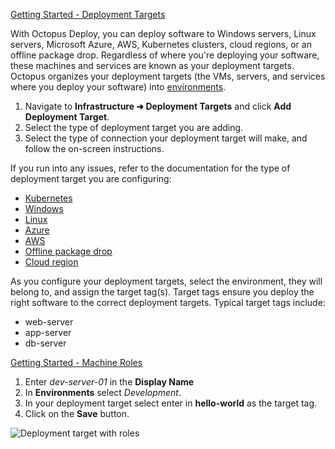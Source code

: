 [Getting Started - Deployment Targets](https://www.youtube.com/watch?v=CBws8yDaN4w)

With Octopus Deploy, you can deploy software to Windows servers, Linux servers, Microsoft Azure, AWS, Kubernetes clusters, cloud regions, or an offline package drop. Regardless of where you're deploying your software, these machines and services are known as your deployment targets.  Octopus organizes your deployment targets (the VMs, servers, and services where you deploy your software) into [environments](/docs/infrastructure/environments). 

1. Navigate to **Infrastructure ➜ Deployment Targets** and click **Add Deployment Target**.
1. Select the type of deployment target you are adding.
1. Select the type of connection your deployment target will make, and follow the on-screen instructions.

If you run into any issues, refer to the documentation for the type of deployment target you are configuring:

- [Kubernetes](/docs/kubernetes/targets)
- [Windows](/docs/infrastructure/deployment-targets/tentacle/windows)
- [Linux](/docs/infrastructure/deployment-targets/linux)
- [Azure](/docs/infrastructure/deployment-targets/azure)
- [AWS](/docs/infrastructure/deployment-targets/amazon-ecs-cluster-target)
- [Offline package drop](/docs/infrastructure/deployment-targets/offline-package-drop)
- [Cloud region](/docs/infrastructure/deployment-targets/cloud-regions)

As you configure your deployment targets, select the environment, they will belong to, and assign the target tag(s).  Target tags ensure you deploy the right software to the correct deployment targets. Typical target tags include:

- web-server
- app-server
- db-server 

[Getting Started - Machine Roles](https://www.youtube.com/watch?v=AU8TBEOI-0M)

1. Enter *dev-server-01* in the **Display Name**
2. In **Environments** select *Development*.
3. In your deployment target select enter in **hello-world** as the target tag. 
4. Click on the **Save** button.

![Deployment target with roles](/docs/img/shared-content/concepts/images/target-with-roles.png)
